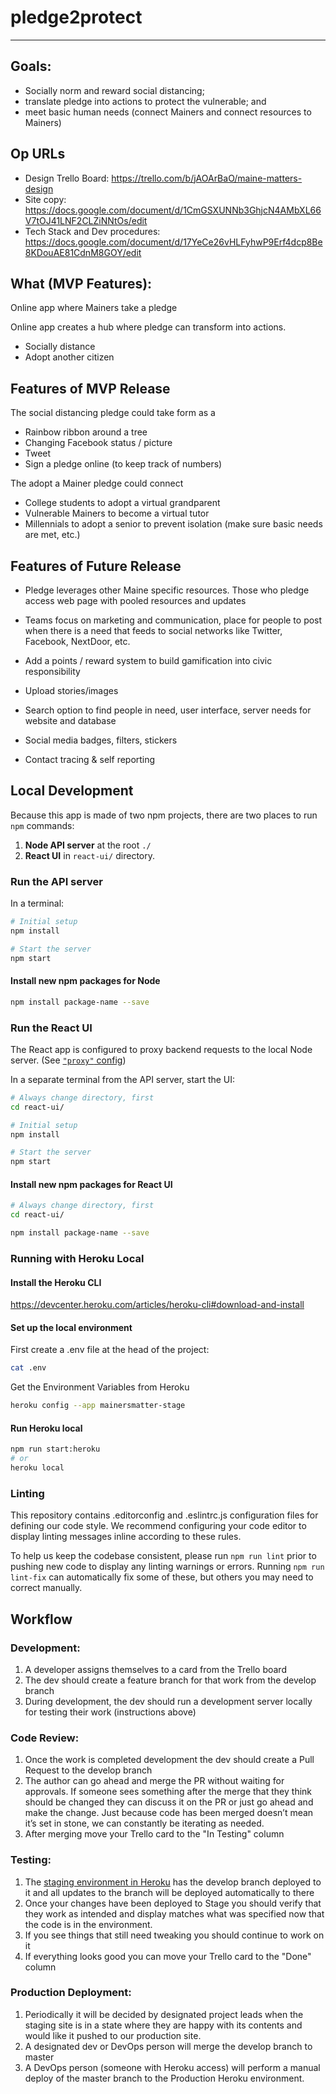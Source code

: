 # pledge2protect
___

## Goals:
- Socially norm and reward social distancing;
- translate pledge into actions to protect the vulnerable; and
- meet basic human needs (connect Mainers and connect resources to Mainers)

## Op URLs
- Design Trello Board: https://trello.com/b/jAOArBaO/maine-matters-design
- Site copy: https://docs.google.com/document/d/1CmGSXUNNb3GhjcN4AMbXL66V7tOJ41LNF2CLZiNNtOs/edit
- Tech Stack and Dev procedures: https://docs.google.com/document/d/17YeCe26vHLFyhwP9Erf4dcp8Be8KDouAE81CdnM8GOY/edit

## What (MVP Features):
Online app where Mainers take a pledge

Online app creates a hub where pledge can transform into actions.
- Socially distance
- Adopt another citizen

## Features of MVP Release
The social distancing pledge could take form as a
- Rainbow ribbon around a tree
- Changing Facebook status / picture
- Tweet
- Sign a pledge online (to keep track of numbers)

The adopt a Mainer pledge could connect
- College students to adopt a virtual grandparent
- Vulnerable Mainers to become a virtual tutor
- Millennials to adopt a senior to prevent isolation (make sure basic needs are met, etc.)

## Features of Future Release

- Pledge leverages other Maine specific resources. Those who pledge access web page with pooled resources and updates

- Teams focus on marketing and communication, place for people to post when there is a need that feeds to social networks like Twitter, Facebook, NextDoor, etc.

 - Add a points / reward system to build gamification into civic responsibility

 - Upload stories/images

 - Search option to find people in need, user interface, server needs for website and database

 - Social media badges, filters, stickers

 - Contact tracing & self reporting

## Local Development

Because this app is made of two npm projects, there are two places to run `npm` commands:

1. **Node API server** at the root `./`
1. **React UI** in `react-ui/` directory.

### Run the API server

In a terminal:

```bash
# Initial setup
npm install

# Start the server
npm start
```

#### Install new npm packages for Node

```bash
npm install package-name --save
```


### Run the React UI

The React app is configured to proxy backend requests to the local Node server. (See [`"proxy"` config](react-ui/package.json))

In a separate terminal from the API server, start the UI:

```bash
# Always change directory, first
cd react-ui/

# Initial setup
npm install

# Start the server
npm start
```

#### Install new npm packages for React UI

```bash
# Always change directory, first
cd react-ui/

npm install package-name --save
```

### Running with Heroku Local
#### Install the Heroku CLI
https://devcenter.heroku.com/articles/heroku-cli#download-and-install

#### Set up the local environment
First create a .env file at the head of the project:
```bash
cat .env
```

Get the Environment Variables from Heroku
```bash
heroku config --app mainersmatter-stage
```

#### Run Heroku local
```bash
npm run start:heroku
# or
heroku local
```

### Linting

This repository contains .editorconfig and .eslintrc.js configuration files for defining our code style. We recommend configuring your code editor to display linting messages inline according to these rules.

To help us keep the codebase consistent, please run `npm run lint` prior to pushing new code to display any linting warnings or errors. Running `npm run lint-fix` can automatically fix some of these, but others you may need to correct manually.

## Workflow
### Development:
1. A developer assigns themselves to a card from the Trello board
2. The dev should create a feature branch for that work from the develop branch
3. During development, the dev should run a development server locally for testing their work (instructions above)

### Code Review:
1. Once the work is completed development the dev should create a Pull Request to the develop branch
2. The author can go ahead and merge the PR without waiting for approvals.  If someone sees something after the merge that they think should be changed they can discuss it on the PR or just go ahead and make the change.  Just because code has been merged doesn’t mean it’s set in stone, we can constantly be iterating as needed.
3. After merging move your Trello card to the "In Testing" column

### Testing:
1. The [staging environment in Heroku](https://mainersmatter-stage.herokuapp.com/) has the develop branch deployed to it
and all updates to the branch will be deployed automatically to there
2. Once your changes have been deployed to Stage you should verify that they work as intended and display
matches what was specified now that the code is in the environment.
3. If you see things that still need tweaking you should continue to work on it
4. If everything looks good you can move your Trello card to the "Done" column

### Production Deployment:
1. Periodically it will be decided by designated project leads when the staging site is in a state where they are
happy with its contents and would like it pushed to our production site.
2. A designated dev or DevOps person will merge the develop branch to master
3. A DevOps person (someone with Heroku access) will perform a manual deploy of the master branch to
the Production Heroku environment.
